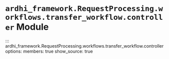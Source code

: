 # `ardhi_framework.RequestProcessing.workflows.transfer_workflow.controller` Module

::: ardhi_framework.RequestProcessing.workflows.transfer_workflow.controller
    options:
      members: true
      show_source: true
